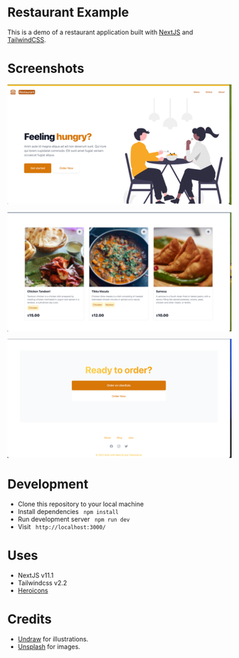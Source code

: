# Restaurant Example

This is a demo of a restaurant application built with [NextJS](https://nextjs.org/) and [TailwindCSS](https://tailwindcss.com/). 

# Screenshots
![Image 1](/screenshots/Screen-Shot-1.png)

![Image 2](/screenshots/Screen-Shot-2.png)

![Image 3](/screenshots/Screen-Shot-3.png)

# Development
- Clone this repository to your local machine
- Install dependencies ``` npm install```
- Run development server ``` npm run dev```
- Visit ``` http://localhost:3000/```

# Uses
- NextJS v11.1
- Tailwindcss v2.2
- [Heroicons](https://heroicons.com/)

# Credits
- [Undraw](https://undraw.co/) for illustrations.
- [Unsplash](https://unsplash.com/) for images.